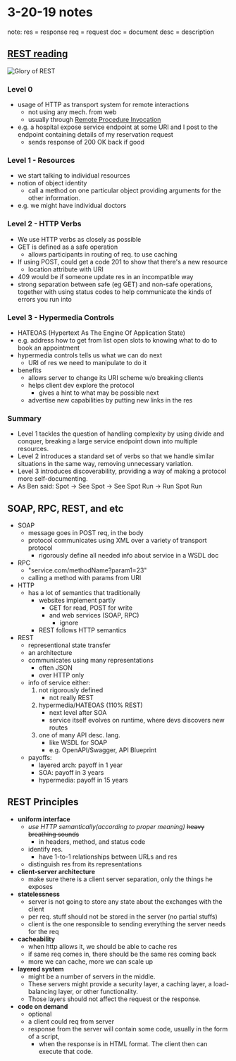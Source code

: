 # 3-20-19 notes
note: 
res = response
req = request
doc = document
desc = description

## [REST reading](https://martinfowler.com/articles/richardsonMaturityModel.html)
![Glory of REST](https://martinfowler.com/articles/images/richardsonMaturityModel/overview.png "rest image")

### Level 0
- usage of HTTP as transport system for remote interactions 
	- not using any mech. from web
	- usually through [Remote Procedure Invocation](https://www.enterpriseintegrationpatterns.com/patterns/messaging/EncapsulatedSynchronousIntegration.html)
- e.g. a hospital expose service endpoint at some URI and I post to the endpoint containing details of my reservation request
	- sends response of 200 OK back if good

### Level 1 - Resources
- we start talking to individual resources
- notion of object identity
	- call a method on one particular object providing arguments for the other information.
- e.g. we might have individual doctors

### Level 2 - HTTP Verbs
- We use HTTP verbs as closely as possible
- GET is defined as a safe operation
	- allows participants in routing of req. to use caching
- If using POST, could get a code 201 to show that there's a new resource
	- location attribute with URI
- 409 would be if someone update res in an incompatible way 
- strong separation between safe (eg GET) and non-safe operations, together with using status codes to help communicate the kinds of errors you run into

### Level 3 - Hypermedia Controls
- HATEOAS (Hypertext As The Engine Of Application State)
- e.g. address how to get from list open slots to knowing what to do to book an appointment
- hypermedia controls tells us what we can do next
	- URI of res we need to manipulate to do it
- benefits
	- allows server to change its URI scheme w/o breaking clients
	- helps client dev explore the protocol
		- gives a hint to what may be possible next
	- advertise new capabilities by putting new links in the res

### Summary
- Level 1 tackles the question of handling complexity by using divide and conquer, breaking a large service endpoint down into multiple resources.
- Level 2 introduces a standard set of verbs so that we handle similar situations in the same way, removing unnecessary variation.
- Level 3 introduces discoverability, providing a way of making a protocol more self-documenting.
- As Ben said: Spot -> See Spot -> See Spot Run -> Run Spot Run

## SOAP, RPC, REST, and etc
- SOAP
	- message goes in POST req, in the body
	- protocol communicates using XML over a variety of transport protocol
		- rigorously define all needed info about service in a WSDL doc
- RPC 
	- "service.com/methodName?param1=23"
	- calling a method with params from URI
- HTTP 
	- has a lot of semantics that traditionally
		- websites implement partly 
			- GET for read, POST for write
			- and web services (SOAP, RPC)
				- ignore
		- REST follows HTTP semantics
- REST
	- representional state transfer
	- an architecture
	- communicates using many representations 
		- often JSON
		- over HTTP only
	- info of service either:
		1. not rigorously defined 
			- not really REST
		2. hypermedia/HATEOAS (110% REST)
			- next level after SOA
			- service itself evolves on runtime, where devs discovers new routes
		3. one of many API desc. lang.
			- like WSDL for SOAP
			-  e.g. OpenAPI/Swagger, API Blueprint
	- payoffs:
		- layered arch: payoff in 1 year
		- SOA: payoff in 3 years
		- hypermedia: payoff in 15 years

## REST Principles
- **uniform interface**
	- *use HTTP semantically(according to proper meaning)* ~~heavy breathing sounds~~
		- in headers, method, and status code
	- identify res. 
		- have 1-to-1 relationships between URLs and res
	- distinguish res from its representations
- **client-server architecture**
	- make sure there is a client server separation, only the things he exposes
- **statelessness**
	- server is not going to store any state about the exchanges with the client
	- per req. stuff should not be stored in the server (no partial stuffs)
	- client is the one responsible to sending everything the server needs for the req
- **cacheability**
	- when http allows it, we should be able to cache res
	- if same req comes in, there should be the same res coming back
	- more we can cache, more we can scale up
- **layered system**
	- might be a number of servers in the middle. 
	- These servers might provide a security layer, a caching layer, a load-balancing layer, or other functionality. 
	- Those layers should not affect the request or the response.
- **code on demand**
	- optional
	- a client could req from server
	- response from the server will contain some code, usually in the form of a script, 
		- when the response is in HTML format. The client then can execute that code.